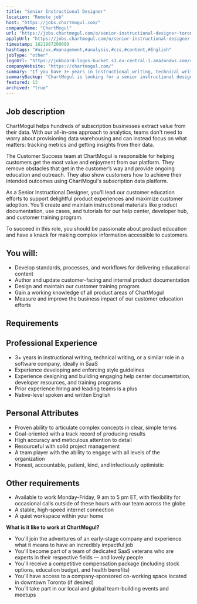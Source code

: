 ```yaml
---
title: "Senior Instructional Designer"
location: "Remote job"
host: "https://jobs.chartmogul.com/"
companyName: "ChartMogul"
url: "https://jobs.chartmogul.com/o/senior-instructional-designer-toronto"
applyUrl: "https://jobs.chartmogul.com/o/senior-instructional-designer-toronto/c/new"
timestamp: 1621987200000
hashtags: "#ui/ux,#management,#analysis,#css,#content,#English"
jobType: "other"
logoUrl: "https://jobboard-logos-bucket.s3.eu-central-1.amazonaws.com/chartmogul"
companyWebsite: "https://chartmogul.com/"
summary: "If you have 3+ years in instructional writing, technical writing, or a similar role in a software company, ideally in SaaS, ChartMogul is looking for someone with your skillset."
summaryBackup: "ChartMogul is looking for a senior instructional designer that has experience in: #ui/ux, #css, #content."
featured: 13
archived: "true"
---
```


## Job description

ChartMogul helps hundreds of subscription businesses extract value from their data. With our all-in-one approach to analytics, teams don't need to worry about provisioning data warehousing and can instead focus on what matters: tracking metrics and getting insights from their data.

The Customer Success team at ChartMogul is responsible for helping customers get the most value and enjoyment from our platform. They remove obstacles that get in the customer’s way and provide ongoing education and outreach. They also show customers how to achieve their intended outcomes using ChartMogul's subscription data platform.

As a Senior Instructional Designer, you’ll lead our customer education efforts to support delightful product experiences and maximize customer adoption. You’ll create and maintain instructional materials like product documentation, use cases, and tutorials for our help center, developer hub, and customer training program.

To succeed in this role, you should be passionate about product education and have a knack for making complex information accessible to customers.

## You will:

*   Develop standards, processes, and workflows for delivering educational content
*   Author and update customer-facing and internal product documentation
*   Design and maintain our customer training program
*   Gain a working knowledge of all product areas of ChartMogul
*   Measure and improve the business impact of our customer education efforts

## Requirements

## Professional Experience

*   3+ years in instructional writing, technical writing, or a similar role in a software company, ideally in SaaS
*   Experience developing and enforcing style guidelines
*   Experience designing and building engaging help center documentation, developer resources, and training programs
*   Prior experience hiring and leading teams is a plus
*   Native-level spoken and written English

## Personal Attributes

*   Proven ability to articulate complex concepts in clear, simple terms
*   Goal-oriented with a track record of producing results
*   High accuracy and meticulous attention to detail
*   Resourceful with solid project management
*   A team player with the ability to engage with all levels of the organization
*   Honest, accountable, patient, kind, and infectiously optimistic

## Other requirements

*   Available to work Monday-Friday, 9 am to 5 pm ET, with flexibility for occasional calls outside of these hours with our team across the globe
*   A stable, high-speed internet connection
*   A quiet workspace within your home

**What is it like to work at ChartMogul?**

*   You’ll join the adventures of an early-stage company and experience what it means to have an incredibly impactful job
*   You’ll become part of a team of dedicated SaaS veterans who are experts in their respective fields — and lovely people
*   You’ll receive a competitive compensation package (including stock options, education budget, and health benefits)
*   You’ll have access to a company-sponsored co-working space located in downtown Toronto (if desired)
*   You’ll take part in our local and global team-building events and meetups
